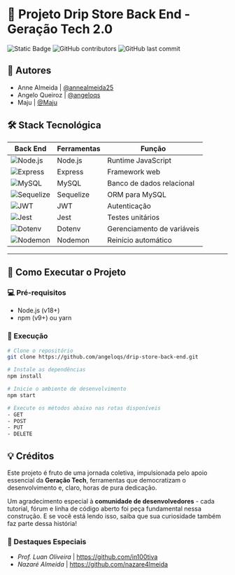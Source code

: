 # 🌟 Projeto Drip Store Back End - Geração Tech 2.0

<div align="left">

![Static Badge](https://img.shields.io/badge/Status-Concluído-darkgreen?style=for-the-badge)
![GitHub contributors](https://img.shields.io/github/contributors/angeloqs/drip-store-back-end?style=for-the-badge)
![GitHub last commit](https://img.shields.io/github/last-commit/angeloqs/drip-store-back-end?style=for-the-badge)

</div>

## 👥 Autores
- Anne Almeida | [@annealmeida25](https://www.github.com/annealmeida25)
- Angelo Queiroz | [@angeloqs](https://www.github.com/angeloqs)
- Maju | [@Maju](https://github.com/maju555)


## 🛠️ Stack Tecnológica

| **Back End**            | **Ferramentas**          | **Função**                     |
|-------------------------|--------------------------|--------------------------------|
| ![Node.js](https://img.shields.io/badge/Node.js-339933?style=flat&logo=nodedotjs&logoColor=white) | Node.js | Runtime JavaScript |
| ![Express](https://img.shields.io/badge/Express-000000?style=flat&logo=express&logoColor=white) | Express | Framework web |
| ![MySQL](https://img.shields.io/badge/MySQL-4479A1?style=flat&logo=mysql&logoColor=white) | MySQL | Banco de dados relacional |
| ![Sequelize](https://img.shields.io/badge/Sequelize-52B0E7?style=flat&logo=sequelize&logoColor=white) | Sequelize | ORM para MySQL |
| ![JWT](https://img.shields.io/badge/JWT-000000?style=flat&logo=jsonwebtokens&logoColor=white) | JWT | Autenticação |
| ![Jest](https://img.shields.io/badge/Jest-C21325?style=flat&logo=jest&logoColor=white) | Jest | Testes unitários |
| ![Dotenv](https://img.shields.io/badge/.env-ECD53F?style=flat&logo=dotenv&logoColor=black) | Dotenv | Gerenciamento de variáveis |
| ![Nodemon](https://img.shields.io/badge/Nodemon-76D04B?style=flat&logo=nodemon&logoColor=white) | Nodemon | Reinício automático |

---

## 🚀 Como Executar o Projeto

### 💻 Pré-requisitos
- Node.js (v18+)
- npm (v9+) ou yarn

### 🔧 Execução
```bash
# Clone o repositório
git clone https://github.com/angeloqs/drip-store-back-end.git

# Instale as dependências
npm install

# Inicie o ambiente de desenvolvimento
npm start

# Execute os métodos abaixo nas rotas disponíveis
- GET
- POST
- PUT
- DELETE
```

## 💡 Créditos

Este projeto é fruto de uma jornada coletiva, impulsionada pelo apoio essencial da **Geração Tech**, ferramentas que democratizam o desenvolvimento e, claro, horas de pura dedicação.  

Um agradecimento especial à **comunidade de desenvolvedores** - cada tutorial, fórum e linha de código aberto foi peça fundamental nessa construção. E se você está lendo isso, saiba que sua curiosidade também faz parte dessa história!  

### 👏 Destaques Especiais  
- *Prof. Luan Oliveira* |
    https://github.com/in100tiva
- *Nazaré Almeida* |
    https://github.com/nazare4lmeida

